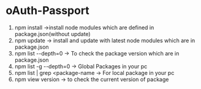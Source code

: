 # oAuth-Passport
1. npm install ->install node modules which are defined in package.json(without update)
2. npm update -> install and update with latest node modules which are in package.json
3. npm list --depth=0 -> To check the package version which are in package.json
4. npm list -g --depth=0 -> Global Packages in your pc
5. npm list | grep <package-name -> For local package in your pc
6. npm view <package-name> version -> to check the current version of package
